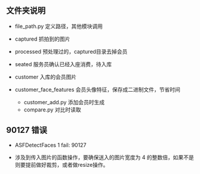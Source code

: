 ## 文件夹说明

* file_path.py 定义路径，其他模块调用
* captured 抓拍到的图片 

* processed  预处理过的，captured目录去掉会员

* seated 服务员确认已经入座消费，待入库

* customer 入库的会员图片
* customer_face_features 会员头像特征，保存成二进制文件，节省时间
  * customer_add.py 添加会员时生成
  * compare.py 对比时读取



## 90127 错误

* ASFDetectFaces 1 fail: 90127

* 涉及到传入图片的函数操作，要确保送入的图片宽度为 4 的整数倍，如果不是则要提前做好裁剪，或者做resize操作。